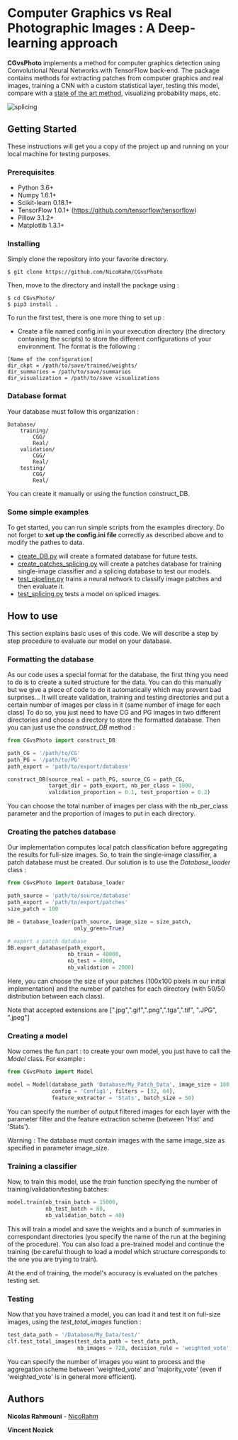 # Computer Graphics vs Real Photographic Images : A Deep-learning approach

**CGvsPhoto** implements a method for computer graphics detection using Convolutional Neural Networks with TensorFlow back-end. The package contains methods for extracting patches from computer graphics and real images, training a CNN with a custom statistical layer, testing this model, compare with a [state of the art method](http://ieeexplore.ieee.org/abstract/document/6115849/), visualizing probability maps, etc.

![splicing](https://user-images.githubusercontent.com/17125992/26917538-9d918318-4c69-11e7-8c6f-f865b3c5f063.png)

## Getting Started

These instructions will get you a copy of the project up and running on your local machine for testing purposes. 

### Prerequisites
* Python 3.6+
* Numpy 1.6.1+
* Scikit-learn 0.18.1+ 
* TensorFlow 1.0.1+ (https://github.com/tensorflow/tensorflow)
* Pillow 3.1.2+
* Matplotlib 1.3.1+


### Installing

Simply clone the repository into your favorite directory.

```
$ git clone https://github.com/NicoRahm/CGvsPhoto
```
Then, move to the directory and install the package using : 
```
$ cd CGvsPhoto/
$ pip3 install .
```

To run the first test, there is one more thing to set up : 
* Create a file named config.ini in your execution directory (the directory containing the scripts) to store the different configurations of your environment. The format is the following :
```
[Name of the configuration]
dir_ckpt = /path/to/save/trained/weights/
dir_summaries = /path/to/save/summaries
dir_visualization = /path/to/save visualizations
```

### Database format 

Your database must follow this organization : 
```
Database/
    training/
        CGG/
        Real/
    validation/ 
        CGG/
        Real/
    testing/
        CGG/
        Real/
```
You can create it manually or using the function construct_DB. 

### Some simple examples

To get started, you can run simple scripts from the examples directory. Do not forget to **set up the config.ini file** correctly as described above and to modify the pathes to data.

* [create_DB.py](examples/create_DB.py) will create a formated database for future tests.
* [create_patches_splicing.py](examples/create_patches_splicing.py) will create a patches database for training single-image classifier and a splicing database to test our models.
* [test_pipeline.py](examples/test_pipeline.py) trains a neural network to classify image patches and then evaluate it.
* [test_splicing.py](examples/test_splicing.py) tests a model on spliced images.

## How to use

This section explains basic uses of this code. We will describe a step by step procedure to evaluate our model on your database. 

### Formatting the database 

As our code uses a special format for the database, the first thing you need to do is to create a suited structure for the data. You can do this manually but we give a piece of code to do it automatically which may prevent bad surprises... It will create validation, training and testing directories and put a certain number of images per class in it (same number of image for each class)
To do so, you just need to have CG and PG images in two different directories and choose a directory to store the formatted database. Then you can just use the *construct_DB* method : 

```python
from CGvsPhoto import construct_DB

path_CG = '/path/to/CG'
path_PG = '/path/to/PG'
path_export = 'path/to/export/database'

construct_DB(source_real = path_PG, source_CG = path_CG,
             target_dir = path_export, nb_per_class = 1000,
             validation_proportion = 0.1, test_proportion = 0.2)
```

You can choose the total number of images per class with the nb_per_class parameter and the proportion of images to put in each directory.

### Creating the patches database 

Our implementation computes local patch classification before aggregating the results for full-size images. So, to train the single-image classifier, a patch database must be created. 
Our solution is to use the *Database_loader* class : 

```python
from CGvsPhoto import Database_loader

path_source = 'path/to/source/database'
path_export = 'path/to/export/patches'
size_patch = 100

DB = Database_loader(path_source, image_size = size_patch, 
                     only_green=True)

# export a patch database    
DB.export_database(path_export, 
                   nb_train = 40000, 
                   nb_test = 4000, 
                   nb_validation = 2000)
```

Here, you can choose the size of your patches (100x100 pixels in our initial implementation) and the number of patches for each directory (with 50/50 distribution between each class). 

Note that accepted extensions are [".jpg",".gif",".png",".tga",".tif", ".JPG", ".jpeg"]

### Creating a model

Now comes the fun part : to create your own model, you just have to call the *Model* class. For example : 

```python
from CGvsPhoto import Model

model = Model(database_path 'Database/My_Patch_Data', image_size = 100,
              config = 'Config1', filters = [32, 64], 
              feature_extractor = 'Stats', batch_size = 50)
```

You can specify the number of output filtered images for each layer with the parameter filter and the feature extraction scheme (between 'Hist' and 'Stats'). 

Warning : The database must contain images with the same image_size as specified in parameter image_size. 

### Training a classifier

Now, to train this model, use the *train* function specifying the number of training/validation/testing batches: 

```python
model.train(nb_train_batch = 15000,
            nb_test_batch = 80, 
            nb_validation_batch = 40)
```

This will train a model and save the weights and a bunch of summaries in correspondant directories (you specify the name of the run at the begining of the procedure). You can also load a pre-trained model and continue the training (be careful though to load a model which structure corresponds to the one you are trying to train).

At the end of training, the model's accuracy is evaluated on the patches testing set.

### Testing

Now that you have trained a model, you can load it and test it on full-size images, using the *test_total_images* function :

```python
test_data_path = '/Database/My_Data/test/'
clf.test_total_images(test_data_path = test_data_path,
                      nb_images = 720, decision_rule = 'weighted_vote')
```

You can specify the number of images you want to process and the aggregation scheme between 'weighted_vote' and 'majority_vote' (even if 'weighted_vote' is in general more efficient).

## Authors

**Nicolas Rahmouni**  - [NicoRahm](https://github.com/NicoRahm)

**Vincent Nozick**

